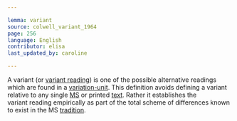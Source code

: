 ```yaml
---

lemma: variant
source: colwell_variant_1964
page: 256
language: English
contributor: elisa
last_updated_by: caroline

---
```


A variant (or [variant reading](readingVariant.html)) is one of the possible alternative readings which are found in a [variation-unit](variantLocation.html). This definition avoids defining a variant relative to any single [MS](manuscript.html) or printed [text](text.html). Rather it establishes the variant reading empirically as part of the total scheme of differences known to exist in the MS [tradition](textualTransmission.html).
